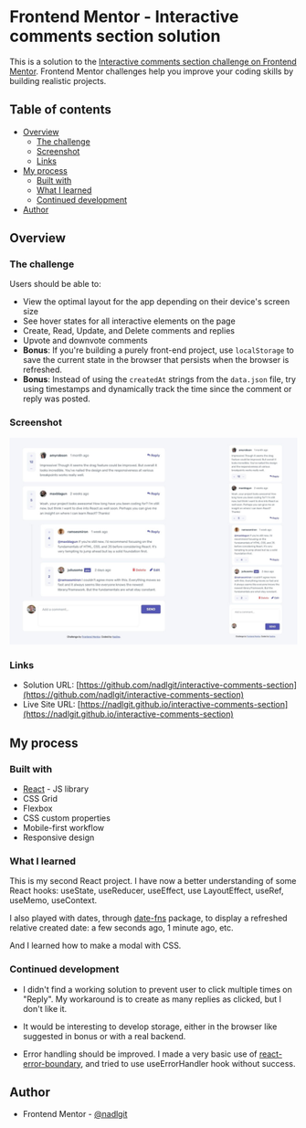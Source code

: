# Frontend Mentor - Interactive comments section solution

This is a solution to the [Interactive comments section challenge on Frontend Mentor](https://www.frontendmentor.io/challenges/interactive-comments-section-iG1RugEG9). Frontend Mentor challenges help you improve your coding skills by building realistic projects. 

## Table of contents

- [Overview](#overview)
  - [The challenge](#the-challenge)
  - [Screenshot](#screenshot)
  - [Links](#links)
- [My process](#my-process)
  - [Built with](#built-with)
  - [What I learned](#what-i-learned)
  - [Continued development](#continued-development)
- [Author](#author)

## Overview

### The challenge

Users should be able to:

- View the optimal layout for the app depending on their device's screen size
- See hover states for all interactive elements on the page
- Create, Read, Update, and Delete comments and replies
- Upvote and downvote comments
- **Bonus**: If you're building a purely front-end project, use `localStorage` to save the current state in the browser that persists when the browser is refreshed.
- **Bonus**: Instead of using the `createdAt` strings from the `data.json` file, try using timestamps and dynamically track the time since the comment or reply was posted.

### Screenshot

![](./screenshot.jpg)

### Links

- Solution URL: [https://github.com/nadlgit/interactive-comments-section](https://github.com/nadlgit/interactive-comments-section)
- Live Site URL: [https://nadlgit.github.io/interactive-comments-section](https://nadlgit.github.io/interactive-comments-section)

## My process

### Built with

- [React](https://reactjs.org/) - JS library
- CSS Grid
- Flexbox
- CSS custom properties
- Mobile-first workflow
- Responsive design

### What I learned

This is my second React project. I have now a better understanding of some React hooks: useState, useReducer, useEffect, use LayoutEffect, useRef, useMemo, useContext.

I also played with dates, through [date-fns](https://date-fns.org/) package, to display a refreshed relative created date: a few seconds ago, 1 minute ago, etc.

And I learned how to make a modal with CSS.

### Continued development

- I didn't find a working solution to prevent user to click multiple times on "Reply". My workaround is to create as many replies as clicked, but I don't like it.

- It would be interesting to develop storage, either in the browser like suggested in bonus or with a real backend.

- Error handling should be improved. I made a very basic use of [react-error-boundary](https://github.com/bvaughn/react-error-boundary), and tried to use useErrorHandler hook without success.

## Author

- Frontend Mentor - [@nadlgit](https://www.frontendmentor.io/profile/nadlgit)